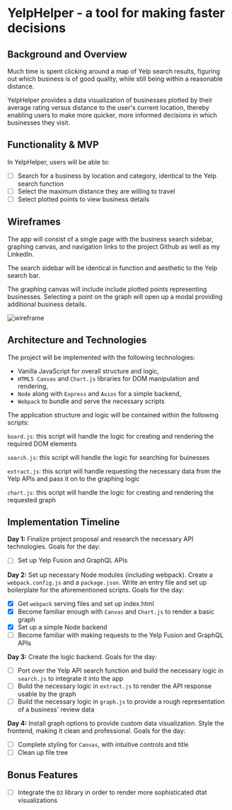 # YelpHelper - a tool for making faster decisions

## Background and Overview

Much time is spent clicking around a map of Yelp search results, figuring out which business is of good quality, while still being within a reasonable distance.

YelpHelper provides a data visualization of businesses plotted by their average rating versus distance to the user's current location, thereby enabling users to make more quicker, more informed decisions in which businesses they visit.

## Functionality & MVP

In YelpHelper, users will be able to:

- [ ] Search for a business by location and category, identical to the Yelp search function
- [ ] Select the maximum distance they are willing to travel
- [ ] Select plotted points to view business details

## Wireframes

The app will consist of a single page with the business search sidebar, graphing canvas, and navigation links to the project Github as well as my LinkedIn.  

The search sidebar will be identical in function and aesthetic to the Yelp search bar.

The graphing canvas will include include plotted points representing businesses. Selecting a point on the graph will open up a modal providing additional business details.

![wireframe](https://github.com/JordanYu4/yelp_analytics/blob/master/wireframes/yelp_analytics_lite.png)

## Architecture and Technologies

The project will be implemented with the following technologies:

* Vanilla JavaScript for overall structure and logic,
* `HTML5 Canvas` and `Chart.js` libraries for DOM manipulation and rendering,
* `Node` along with `Express` and `Axios` for a simple backend,
* `Webpack` to bundle and serve the necessary scripts

The application structure and logic will be contained within the following scripts:

`board.js`: this script will handle the logic for creating and rendering the required DOM elements

`search.js`: this script will handle the logic for searching for buinesses  

`extract.js`: this script will handle requesting the necessary data from the Yelp APIs and pass it on to the graphing logic  

`chart.js`: this script will handle the logic for creating and rendering the requested graph

## Implementation Timeline

**Day 1:** Finalize project proposal and research the necessary API technologies. Goals for the day:

- [ ] Set up Yelp Fusion and GraphQL APIs

**Day 2:** Set up necessary Node modules (including webpack). Create a `webpack.config.js` and a `package.json`. Write an entry file and set up boilerplate for the aforementioned scripts. Goals for the day:

- [x] Get `webpack` serving files and set up index.html
- [x] Become familiar enough with `Canvas` and `Chart.js` to render a basic graph
- [x] Set up a simple Node backend
- [ ] Become familiar with making requests to the Yelp Fusion and GraphQL APIs

**Day 3:** Create the logic backend. Goals for the day:

- [ ] Port over the Yelp API search function and build the necessary logic in `search.js` to integrate it into the app
- [ ] Build the necessary logic in `extract.js` to render the API response usable by the graph
- [ ] Build the necessary logic in `graph.js` to provide a rough representation of a business' review data

**Day 4:** Install graph options to provide custom data visualization. Style the frontend, making it clean and professional. Goals for the day:

- [ ] Complete styling for `Canvas`, with intuitive controls and title
- [ ] Clean up file tree

## Bonus Features

- [ ] Integrate the `D3` library in order to render more sophisticated dtat visualizations
